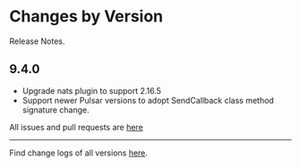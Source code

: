 Changes by Version
==================
Release Notes.

9.4.0
------------------

* Upgrade nats plugin to support 2.16.5
* Support newer Pulsar versions to adopt SendCallback class method signature change.


All issues and pull requests are [here](https://github.com/apache/skywalking/milestone/222?closed=1)

------------------
Find change logs of all versions [here](changes).
